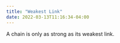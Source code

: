 ```yaml
---
title: "Weakest Link"
date: 2022-03-13T11:16:34-04:00
---
```

A chain is only as strong as its weakest link.
